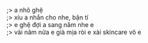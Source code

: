 ;> a nhô ghệ<br>
;> xíu a nhắn cho nhe, bận tí<br>
;> e ghệ đợi a sang năm nhe e<br>
;> vài năm nửa e già mịa ròi e xài skincare vô e
